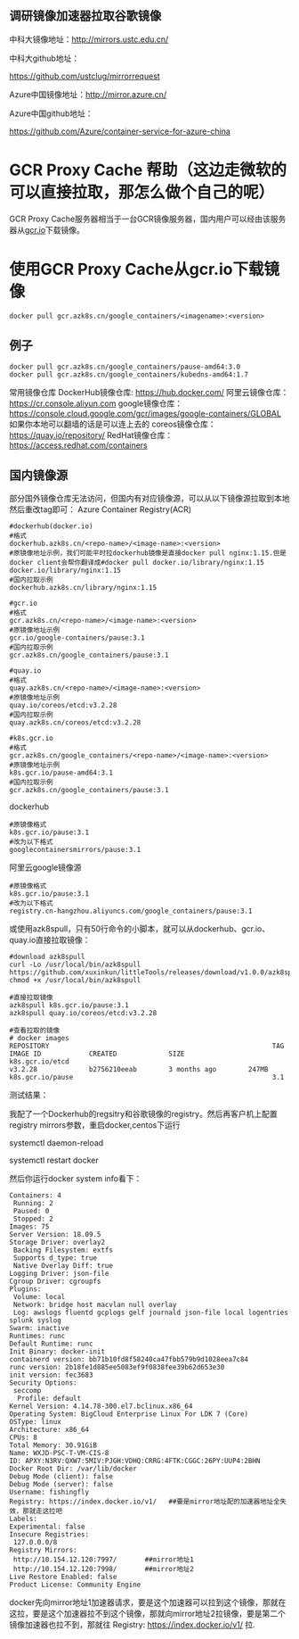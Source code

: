 ## 调研镜像加速器拉取谷歌镜像

中科大镜像地址：http://mirrors.ustc.edu.cn/

中科大github地址：

https://github.com/ustclug/mirrorrequest

Azure中国镜像地址：http://mirror.azure.cn/

Azure中国github地址：

https://github.com/Azure/container-service-for-azure-china



# GCR Proxy Cache 帮助（这边走微软的可以直接拉取，那怎么做个自己的呢）

GCR Proxy Cache服务器相当于一台GCR镜像服务器，国内用户可以经由该服务器从[gcr.io](http://gcr.io/)下载镜像。

# 使用GCR Proxy Cache从gcr.io下载镜像

```
docker pull gcr.azk8s.cn/google_containers/<imagename>:<version>
```

## 例子

```
docker pull gcr.azk8s.cn/google_containers/pause-amd64:3.0
docker pull gcr.azk8s.cn/google_containers/kubedns-amd64:1.7
```

常用镜像仓库
DockerHub镜像仓库:
https://hub.docker.com/
阿里云镜像仓库：
https://cr.console.aliyun.com
google镜像仓库：
https://console.cloud.google.com/gcr/images/google-containers/GLOBAL          如果你本地可以翻墙的话是可以连上去的
coreos镜像仓库：
https://quay.io/repository/
RedHat镜像仓库：
https://access.redhat.com/containers

## 国内镜像源

部分国外镜像仓库无法访问，但国内有对应镜像源，可以从以下镜像源拉取到本地然后重改tag即可：
Azure Container Registry(ACR)

```
#dockerhub(docker.io)
#格式	
dockerhub.azk8s.cn/<repo-name>/<image-name>:<version>
#原镜像地址示例，我们可能平时拉dockerhub镜像是直接docker pull nginx:1.15.但是docker client会帮你翻译成#docker pull docker.io/library/nginx:1.15
docker.io/library/nginx:1.15
#国内拉取示例
dockerhub.azk8s.cn/library/nginx:1.15

#gcr.io	
#格式
gcr.azk8s.cn/<repo-name>/<image-name>:<version>	
#原镜像地址示例
gcr.io/google-containers/pause:3.1
#国内拉取示例
gcr.azk8s.cn/google_containers/pause:3.1

#quay.io
#格式
quay.azk8s.cn/<repo-name>/<image-name>:<version>
#原镜像地址示例
quay.io/coreos/etcd:v3.2.28
#国内拉取示例
quay.azk8s.cn/coreos/etcd:v3.2.28

#k8s.gcr.io
#格式
gcr.azk8s.cn/google_containers/<repo-name>/<image-name>:<version>
#原镜像地址示例
k8s.gcr.io/pause-amd64:3.1
#国内拉取示例
gcr.azk8s.cn/google_containers/pause:3.1
```

dockerhub

```
#原镜像格式
k8s.gcr.io/pause:3.1
#改为以下格式
googlecontainersmirrors/pause:3.1
```

阿里云google镜像源

```
#原镜像格式
k8s.gcr.io/pause:3.1
#改为以下格式
registry.cn-hangzhou.aliyuncs.com/google_containers/pause:3.1
```

或使用azk8spull，只有50行命令的小脚本，就可以从dockerhub、gcr.io、quay.io直接拉取镜像：

```
#download azk8spull
curl -Lo /usr/local/bin/azk8spull https://github.com/xuxinkun/littleTools/releases/download/v1.0.0/azk8spull
chmod +x /usr/local/bin/azk8spull

#直接拉取镜像
azk8spull k8s.gcr.io/pause:3.1
azk8spull quay.io/coreos/etcd:v3.2.28

#查看拉取的镜像
# docker images
REPOSITORY                                                        TAG                 IMAGE ID            CREATED             SIZE
k8s.gcr.io/etcd                                                   v3.2.28             b2756210eeab        3 months ago        247MB
k8s.gcr.io/pause                                                  3.1
```

测试结果：

我配了一个Dockerhub的regsitry和谷歌镜像的registry。然后再客户机上配置registry mirrors参数，重启docker,centos下运行

systemctl daemon-reload

systemctl restart docker

然后你运行docker system info看下：

```
Containers: 4
 Running: 2
 Paused: 0
 Stopped: 2
Images: 75
Server Version: 18.09.5
Storage Driver: overlay2
 Backing Filesystem: extfs
 Supports d_type: true
 Native Overlay Diff: true
Logging Driver: json-file
Cgroup Driver: cgroupfs
Plugins:
 Volume: local
 Network: bridge host macvlan null overlay
 Log: awslogs fluentd gcplogs gelf journald json-file local logentries splunk syslog
Swarm: inactive
Runtimes: runc
Default Runtime: runc
Init Binary: docker-init
containerd version: bb71b10fd8f58240ca47fbb579b9d1028eea7c84
runc version: 2b18fe1d885ee5083ef9f0838fee39b62d653e30
init version: fec3683
Security Options:
 seccomp
  Profile: default
Kernel Version: 4.14.78-300.el7.bclinux.x86_64
Operating System: BigCloud Enterprise Linux For LDK 7 (Core)
OSType: linux
Architecture: x86_64
CPUs: 8
Total Memory: 30.91GiB
Name: WXJD-PSC-T-VM-CIS-8
ID: APXY:N3RV:QXW7:5MIV:PJGH:VDHQ:CRRG:4FTK:CGGC:26PY:UUP4:2BHN
Docker Root Dir: /var/lib/docker
Debug Mode (client): false
Debug Mode (server): false
Username: fishingfly
Registry: https://index.docker.io/v1/   ##要是mirror地址配的加速器地址全失效，那就走这拉吧
Labels:
Experimental: false
Insecure Registries:
 127.0.0.0/8
Registry Mirrors:
 http://10.154.12.120:7997/       ##mirror地址1
 http://10.154.12.120:7998/		  ##mirror地址2
Live Restore Enabled: false
Product License: Community Engine
```

docker先向mirror地址1加速器请求，要是这个加速器可以拉到这个镜像，那就在这拉，要是这个加速器拉不到这个镜像，那就向mirror地址2拉镜像，要是第二个镜像加速器也拉不到，那就往 Registry: https://index.docker.io/v1/ 拉.